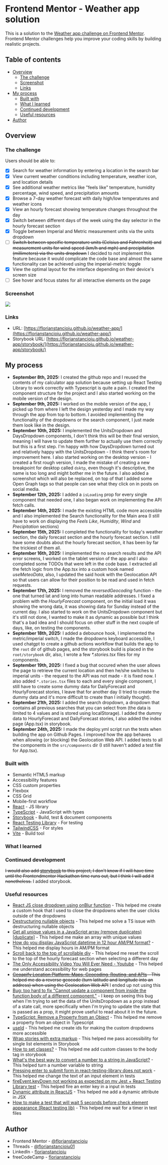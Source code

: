 # Frontend Mentor - Weather app solution

This is a solution to the [Weather app challenge on Frontend Mentor](https://www.frontendmentor.io/challenges/weather-app-K1FhddVm49). Frontend Mentor challenges help you improve your coding skills by building realistic projects.

## Table of contents

- [Overview](#overview)
  - [The challenge](#the-challenge)
  - [Screenshot](#screenshot)
  - [Links](#links)
- [My process](#my-process)
  - [Built with](#built-with)
  - [What I learned](#what-i-learned)
  - [Continued development](#continued-development)
  - [Useful resources](#useful-resources)
- [Author](#author)

## Overview

### The challenge

Users should be able to:

- [x] Search for weather information by entering a location in the search bar
- [x] View current weather conditions including temperature, weather icon, and location details
- [x] See additional weather metrics like "feels like" temperature, humidity percentage, wind speed, and precipitation amounts
- [x] Browse a 7-day weather forecast with daily high/low temperatures and weather icons
- [x] View an hourly forecast showing temperature changes throughout the day
- [x] Switch between different days of the week using the day selector in the hourly forecast section
- [x] Toggle between Imperial and Metric measurement units via the units dropdown
- [ ] ~~Switch between specific temperature units (Celsius and Fahrenheit) and measurement units for wind speed (km/h and mph) and precipitation (millimeters) via the units dropdown~~ I decided to not implement this feature because it would complicate the code base and almost the same functionality can be achieved using the imperial-metric toggle
- [x] View the optimal layout for the interface depending on their device's screen size
- [ ] See hover and focus states for all interactive elements on the page

### Screenshot

![](./screenshot.png)

### Links

- URL: [https://florianstancioiu.github.io/weather-app/](https://florianstancioiu.github.io/weather-app/)
- Storybook URL: [https://florianstancioiu.github.io/weather-app/storybook/](https://florianstancioiu.github.io/weather-app/storybook/)

## My process

- **September 8th, 2025:** I created the github repo and I reused the contents of my calculator app solution because setting up React Testing Library to work correctly with Typescript is quite a pain. I created the component structure for the project and I also started working on the mobile version of the design.
- **September 9th, 2025:** I worked on the mobile version of the app, I picked up from where I left the design yesterday and I made my way through the app from top to bottom. I avoided implementing the functionality of the dropdowns or the search component, I just made them look like in the design.
- **September 10th, 2025:** I implemented the UnitsDropdown and DaysDropdown components, I don't think this will be their final version, meaning I will have to update them further to actually use them correctly but this is a first step. I'm happy with how DaysDropdown turned out and relatively happy with the UnitsDropdown - I think there's room for improvement here. I also started working on the desktop version - I created a first rough version, I made the mistake of creating a new breakpoint for desktop called `dsktp`, even though it's descriptive, the name is too long and might bother me in the future. I also added a screenshot which will also be replaced, on top of that I added some Open Graph tags so that people can see what they click on in posts on social media.
- **September 12th, 2025:** I added a `isLoading` prop for every single component that needed one, I also began work on implementing the API fetch calls.
- **September 14th, 2025:** I made the existing HTML code more accessible and I also implemented the Search functionality for the Main area (I still have to work on displaying the _Feels Like_, _Humidity_, _Wind_ and _Precipitation_ sections)
- **September 15th, 2025:** I completed the functionality for today's weather section, the daily forecast section and the hourly forecast section. I still have some doubts about the hourly forecast section, it has been by far the trickiest of them all.
- **September 16th, 2025:** I implemented the no search results and the API error screens, I worked on the tablet version of the app and I also completed some TODOs that were left in the code base. I extracted all the fetch logic from the App.tsx into a custom hook named _useMeteoData_, also, I updated the said hook with the Geolocation API so that users can allow for their position to be read and used in fetch requests.
- **September 17th, 2025:** I removed the _reversedGeocoding_ function - the one that turned lat and long into human readable addresses. I fixed a problem with the _HourlyForecast_ component, on the initial load it was showing the wrong data, it was showing data for Sunday instead of the current day. I also started to work on the UnitsDropdown component but it's still not done, I wanted to make it as dynamic as possible but I think that's a bad idea and I should focus on other stuff in the next couple of days, like, on testing the components.
- **September 18th, 2025:** I added a debounce hook, I implemented the metric/imperial switch, I made the dropdowns keyboard accessible, I used chatgpt to create a github actions workflow that builds the app to the `root` dir of github pages, and the storybook build is placed in the `root/storybook` dir, also, I wrote a few _\*.stories.tsx_ files for my components.
- **September 19th, 2025:** I fixed a bug that occured when the user allows the page to retrieve the current location and then he/she switches to imperial units - the request to the API was not made - it is fixed now. I also added `*.stories.tsx` files to each and every single component, I still have to create some dummy data for DailyForecast and HourlyForecast stories, I leave that for another day (I tried to create the dummy data and it's more difficult to create than I initially thought).
- **September 21th, 2025:** I added the search dropdown, a dropdown that contains all previous searches that you can select from (the data is limited to 4 values and is stored using localStorage). I added the dummy data to HourlyForecast and DailyForecast stories, I also added the index page (App.tsx) in storybook.
- **September 24th, 2025:** I made the deploy.yml script run the tests when building the app on Github Pages. I improved how the app behaves when allowing (or blocking) the Geolocation Web API. I added tests to all the components in the `src/components` dir (I still haven't added a test file for App.tsx).

### Built with

- Semantic HTML5 markup
- Accessibility features
- CSS custom properties
- Flexbox
- CSS Grid
- Mobile-first workflow
- [React](https://reactjs.org/) - JS library
- [TypeScript](https://www.typescriptlang.org/) - JavaScript with types
- [Storybook](https://storybook.js.org/) - Build, test & document components
- [React Testing Library](https://testing-library.com/docs/react-testing-library/intro/) - For testing
- [TailwindCSS](https://tailwindcss.com/) - For styles
- [Vite](https://vite.dev/) - Build tool

### What I learned

### Continued development

~~I would also add [storybook](https://storybook.js.org/) to this project, I don't know if I will have time until the Frontendmentor Hackathon time runs out, but I think I will add it nonetheless.~~ I added storybook.

### Useful resources

- [React JS close dropdown using onBlur function](https://stackoverflow.com/a/73699297/12159189) - This helped me create a custom hook that I used to close the dropdowns when the user clicks outside of the dropdowns
- [Destructuring nullable objects](https://stackoverflow.com/a/45210379/12159189) - This helped me solve a TS issue with destructuring nullable objects
- [Get all unique values in a JavaScript array (remove duplicates) [duplicate]](https://stackoverflow.com/a/14438954/12159189) - This helped me make an array with unique values
- [How do you display JavaScript datetime in 12 hour AM/PM format?](https://stackoverflow.com/a/36822046/12159189) - This helped me display hours in AM/PM format
- [Scroll back to the top of scrollable div](https://stackoverflow.com/a/10744324/12159189) - This helped me reset the scroll to the top of the hourly forecast section when selecting a different day
- [The Only Accessibility Video You Will Ever Need - Youtube](https://www.youtube.com/watch?v=2oiBKSjOOFE) - This helped me understand accessibility for web pages
- ~~[Geoapify Location Platform: Maps, Geocoding, Routing, and APIs](https://www.geoapify.com/) - This helped me do a reverse geocode (turn latitude and longitude into an address) when using the Geolocation Web API~~ I ended up not using this
- [Bug: too hard to fix "Cannot update a component from inside the function body of a different component."](https://github.com/facebook/react/issues/18178#issuecomment-595846312) - I keep on seeing this bug when I'm trying to set the data of the UnitsDropdown as a prop instead of a state call, more specifically when I'm trying to update the state that is passed as a prop, it might prove useful to read about it in the future.
- [TypeScript: Remove a Property from an Object](https://stackabuse.com/bytes/typescript-remove-a-property-from-an-object/) - This helped me remove a property from an object in Typescript
- [useId](https://react.dev/reference/react/useId) - This helped me create ids for making the custom dropdowns more accessible
- [Wrap stories with extra markup](https://storybook.js.org/docs/writing-stories/decorators#wrap-stories-with-extra-markup) - This helped me pass accessibility for single list elements in Storybook
- [How to set <body> classes?](https://github.com/storybookjs/storybook/issues/1672#issuecomment-1520635802) - This helped me add custom classes to the body tag in storybook
- [What's the best way to convert a number to a string in JavaScript?](https://stackoverflow.com/a/5765406/12159189) - This helped turn a number variable to string
- [Pressing enter to submit form in react-testing-library does not work](https://stackoverflow.com/a/79562298/12159189) - This helped me change the text of an input element in tests
- [fireEvent.keyDown not working as expected on my Jest + React Testing Library test](https://stackoverflow.com/a/59590889/12159189) - This helped fire an enter key in a input in tests
- [Dynamic attribute in ReactJS](https://stackoverflow.com/a/47425958/12159189) - This helped me add a dynamic attribute in JSX
- [How to make a test that will wait 5 seconds before check element appearance (React testing lib)](https://stackoverflow.com/a/70881371/12159189) - This helped me wait for a timer in test files

## Author

- Frontend Mentor - [@florianstancioiu](https://www.frontendmentor.io/profile/florianstancioiu)
- Threads - [@florianstancioiu01](https://www.threads.com/@florianstancioiu01)
- LinkedIn - [florianstancioiu](https://www.linkedin.com/in/florian-stancioiu-765661349/)
- freeCodeCamp - [florianstancioiu](https://www.freecodecamp.org/florianstancioiu)
